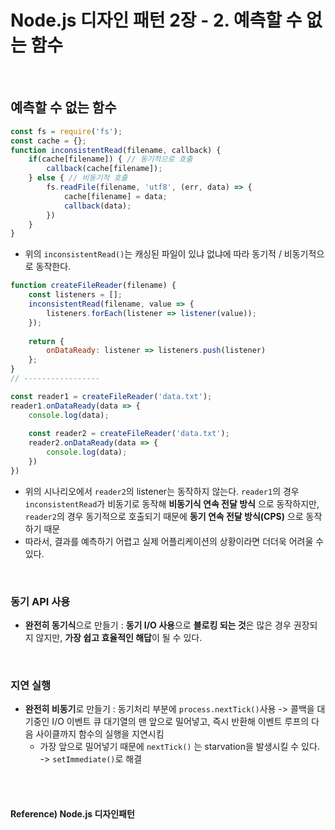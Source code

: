 # Node.js 디자인 패턴 2장 - 2. 예측할 수 없는 함수

<br>

## 예측할 수 없는 함수 

```javascript
const fs = require('fs');
const cache = {};
function inconsistentRead(filename, callback) {
    if(cache[filename]) { // 동기적으로 호출
        callback(cache[filename]);
    } else { // 비동기적 호출
        fs.readFile(filename, 'utf8', (err, data) => {
            cache[filename] = data;
            callback(data);
        })
    }
}
```

* 위의 `inconsistentRead()`는 캐싱된 파일이 있냐 없냐에 따라 동기적 / 비동기적으로 동작한다.

```javascript
function createFileReader(filename) {
    const listeners = [];
    inconsistentRead(filename, value => {
        listeners.forEach(listener => listener(value));
    });
    
    return {
        onDataReady: listener => listeners.push(listener)
    };
}
// -----------------

const reader1 = createFileReader('data.txt');
reader1.onDataReady(data => {
    console.log(data);
    
    const reader2 = createFileReader('data.txt');
    reader2.onDataReady(data => {
        console.log(data);
    })
})
```

* 위의 시나리오에서 `reader2`의 listener는 동작하지 않는다. `reader1`의 경우 `inconsistentRead`가 비동기로 동작해 **비동기식 연속 전달 방식** 으로 동작하지만, `reader2`의 경우 동기적으로 호출되기 때문에 **동기 연속 전달 방식(CPS)** 으로 동작하기 때문
* 따라서, 결과를 예측하기 어렵고 실제 어플리케이션의 상황이라면 더더욱 어려울 수 있다.

<br>

### 동기 API 사용 

* **완전히 동기식**으로 만들기 : **동기 I/O 사용**으로 **블로킹 되는 것**은 많은 경우 권장되지 않지만, **가장 쉽고 효율적인 해답**이 될 수 있다.

<br>

### 지연 실행

* **완전히 비동기**로 만들기 : 동기처리 부분에 `process.nextTick()`사용 -> 콜백을 대기중인 I/O 이벤트 큐 대기열의 맨 앞으로 밀어넣고, 즉시 반환해 이벤트 루프의 다음 사이클까지 함수의 실행을 지연시킴
  * 가장 앞으로 밀어넣기 때문에 `nextTick()` 는 starvation을 발생시킬 수 있다. -> `setImmediate()`로 해결

<br><br>

#### Reference) Node.js 디자인패턴